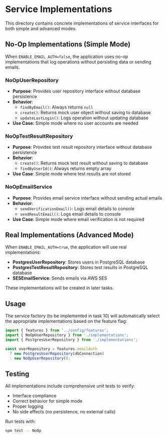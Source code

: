 # Service Implementations

This directory contains concrete implementations of service interfaces for both simple and advanced modes.

## No-Op Implementations (Simple Mode)

When `ENABLE_EMAIL_AUTH=false`, the application uses no-op implementations that log operations without persisting data or sending emails.

### NoOpUserRepository

- **Purpose**: Provides user repository interface without database persistence
- **Behavior**:
  - `findByEmail()`: Always returns `null`
  - `create()`: Returns mock user object without saving to database
  - `updateLastLogin()`: Logs operation without updating database
- **Use Case**: Simple mode where no user accounts are needed

### NoOpTestResultRepository

- **Purpose**: Provides test result repository interface without database persistence
- **Behavior**:
  - `create()`: Returns mock test result without saving to database
  - `findByUserId()`: Always returns empty array
- **Use Case**: Simple mode where test results are not stored

### NoOpEmailService

- **Purpose**: Provides email service interface without sending actual emails
- **Behavior**:
  - `sendVerificationEmail()`: Logs email details to console
  - `sendResultEmail()`: Logs email details to console
- **Use Case**: Simple mode where email verification is not required

## Real Implementations (Advanced Mode)

When `ENABLE_EMAIL_AUTH=true`, the application will use real implementations:

- **PostgresUserRepository**: Stores users in PostgreSQL database
- **PostgresTestResultRepository**: Stores test results in PostgreSQL database
- **SESEmailService**: Sends emails via AWS SES

These implementations will be created in later tasks.

## Usage

The service factory (to be implemented in task 10) will automatically select the appropriate implementations based on the feature flag:

```typescript
import { features } from '../config/features';
import { NoOpUserRepository } from './implementations';
import { PostgresUserRepository } from './implementations';

const userRepository = features.emailAuth 
  ? new PostgresUserRepository(dbConnection)
  : new NoOpUserRepository();
```

## Testing

All implementations include comprehensive unit tests to verify:
- Interface compliance
- Correct behavior for simple mode
- Proper logging
- No side effects (no persistence, no external calls)

Run tests with:
```bash
npm test -- NoOp
```
